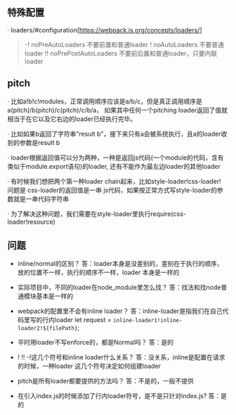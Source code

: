 ## 特殊配置
  · loaders/#configuration[https://webpack.js.org/concepts/loaders/]

  > -!   noPreAutoLoaders      不要前置和普通loader
     !   noAutoLoaders         不要普通loader
    !!   noPrePostAutoLoaders  不要前后置和普通loader，只要内联loader

## pitch
  · 比如a!b!c!modules，正常调用顺序应该是a/b/c，但是真正调用顺序是a(pitch)/b(pitch)/c(pitch)/c/b/a，
    如果其中任何一个pitching loader返回了值就相当于在它以及它右边的loader已经执行完毕。

  · 比如如果b返回了字符串"result b"，接下来只有a会被系统执行，且a的loader收到的参数是result b

  · loader根据返回值可以分为两种，一种是返回js代码(一个module的代码，含有类似于module.export语句)的loader,
    还有不能作为最左边loader的其他loader

  · 有时候我们想把两个第一种loader chain起来，比如style-loader!css-loader! 问题是 css-loader的返回值是一串
    js代码，如果按正常方式写style-loader的参数就是一串代码字符串
    
  · 为了解决这种问题，我们需要在style-loader里执行require(css-loader!resource)

  
## 问题
  - inline/normal的区别？
    答：loader本身是没差别的，差别在于执行的顺序，放的位置不一样，执行的顺序不一样，loader
        本身是一样的
  
  - 实际项目中，不同的loader在node_module里怎么找？
    答：找法和找node普通模块基本是一样的

  - webpack的配置里不会有inline loader？
    答：inline-loader是指我们在自己代码里写的行内loader let request = `inline-loader1!inline-loader2!${filePath}`;

  - 平时用loader不写enforce的，都是Normal吗？
    答：是的

  - !  !! -!这几个符号和inline loader什么关系？
    答：没关系，inline是配置在请求的时候，一种loader
        这几个符号决定如何组建loader
  
  - pitch是所有loader都要提供的方法吗？
    答：不是的，一般不提供

  - 在引入index.js的时候添加了行内loader符号，是不是只针对index.js?
    答：是的